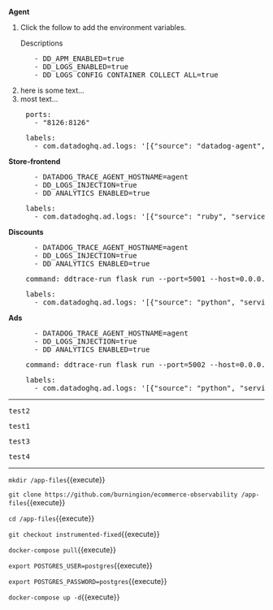 
**Agent**

1. Click the follow to add the environment variables. <p> Descriptions
<pre class="file" data-filename="docker-compose.yml" data-target="insert" data-marker="# add agent env variables">
      - DD_APM_ENABLED=true
      - DD_LOGS_ENABLED=true
      - DD_LOGS_CONFIG_CONTAINER_COLLECT_ALL=true</pre>
2. here is some text...
4. most text...


<pre class="file" data-filename="docker-compose.yml" data-target="insert" data-marker="# add agent trace port">
    ports:
      - "8126:8126"</pre>


<pre class="file" data-filename="docker-compose.yml" data-target="insert" data-marker="# add agent log labels">
    labels:
      - com.datadoghq.ad.logs: '[{"source": "datadog-agent", "service": "agent"}]'</pre>


**Store-frontend**

<pre class="file" data-filename="docker-compose.yml" data-target="insert" data-marker="# add frontend env variables">
      - DATADOG_TRACE_AGENT_HOSTNAME=agent
      - DD_LOGS_INJECTION=true
      - DD_ANALYTICS_ENABLED=true</pre>


<pre class="file" data-filename="docker-compose.yml" data-target="insert" data-marker="# add frontend log labels">
    labels:
      - com.datadoghq.ad.logs: '[{"source": "ruby", "service": "store-frontend"}]'</pre>


**Discounts**

<pre class="file" data-filename="docker-compose.yml" data-target="insert" data-marker="# add discounts env variables">
      - DATADOG_TRACE_AGENT_HOSTNAME=agent
      - DD_LOGS_INJECTION=true
      - DD_ANALYTICS_ENABLED=true</pre>


<pre class="file" data-filename="docker-compose.yml" data-target="insert" data-marker="# add discounts flask server command">
    command: ddtrace-run flask run --port=5001 --host=0.0.0.0</pre>


<pre class="file" data-filename="docker-compose.yml" data-target="insert" data-marker="# add discounts log labels">
    labels:
      - com.datadoghq.ad.logs: '[{"source": "python", "service": "discounts-service"}]'</pre>


**Ads**

<pre class="file" data-filename="docker-compose.yml" data-target="insert" data-marker="# add ads env variables">
      - DATADOG_TRACE_AGENT_HOSTNAME=agent
      - DD_LOGS_INJECTION=true
      - DD_ANALYTICS_ENABLED=true</pre>


<pre class="file" data-filename="docker-compose.yml" data-target="insert" data-marker="# add ads flask server command">
    command: ddtrace-run flask run --port=5002 --host=0.0.0.0</pre>


<pre class="file" data-filename="docker-compose.yml" data-target="insert" data-marker="# add ads log labels">
    labels:
      - com.datadoghq.ad.logs: '[{"source": "python", "service": "advertisements-service"}]'</pre>


---

<pre class="file" data-filename="test.txt">test2</pre>

<pre class="file" data-filename="test.txt" data-target="prepend">test1</pre>

<pre class="file" data-filename="test.txt" data-target="append">test3</pre>

<pre class="file" data-filename="test.txt" data-target="insert" data-marker="test3">test4</pre>

---

`mkdir /app-files`{{execute}}

`git clone https://github.com/burningion/ecommerce-observability /app-files`{{execute}}

`cd /app-files`{{execute}}

`git checkout instrumented-fixed`{{execute}}

`docker-compose pull`{{execute}}

`export POSTGRES_USER=postgres`{{execute}}

`export POSTGRES_PASSWORD=postgres`{{execute}}

`docker-compose up -d`{{execute}}